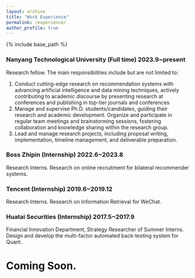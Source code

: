 ```yaml
---
layout: archive
title: "Work Experience"
permalink: /experience/
author_profile: true
---
```


{% include base_path %}

### Nanyang Technological University (Full time)  2023.9~present
Research fellow. 
The main responsibilities include but are not limited to:
1.	Conduct cutting-edge research on recommendation systems with advancing artificial intelligence and data mining techniques, actively contributing to academic discourse by presenting research at conferences and publishing in top-tier journals and conferences
2.	 Manage and supervise Ph.D. students/candidates, guiding their research and academic development. Organize and participate in regular team meetings and brainstorming sessions, fostering collaboration and knowledge sharing within the research group.
3.	Lead and manage research projects, including proposal writing, implementation, timeline management, and deliverable preparation.

### Boss Zhipin (Internship)	2022.6~2023.8
Research Interns. Research on online recruitment for bilateral recommender systems. 


### Tencent (Internship)	2019.6~2019.12
Research Interns. Research on Information Retrieval for WeChat. 

### Huatai Securities (Internship)	2017.5~2017.9
Financial Innovation Department, Strategy Researcher of Summer Interns. Design and develop the multi-factor automated back-testing system for Quant.



# Coming Soon.
<!--
Teaching
======
# Coming Soon.
<!-- - **Teaching Assistant**
-- IE2141 Systems Thinking and Dynamics  
Sept 2020 - Nov 2022, NUS, Singapore
- **Guest Lecturer**
-- AI Summer School: Deep Reinforcement Learning for Solving Routing Problems    
Jul, 2020, NUS, Singapore

Invited Talks
======
- [Massachusetts Institute of Technology (MIT)](https://www.mit.edu/), hosted by [Prof. Cathy Wu](http://www.wucathy.com/blog/):  
Learning-to-Search Approaches for Vehicle Routing Problems Using Deep Reinforcement Learning  
14th Feb, Online, 2024
- [AI Time at Tsinghua University](http://www.aitime.cn/):  
Learning to Search Feasible and Infeasible Regions of Routing Problems with Flexible Neural k-Opt  
1st Nov, Online, 2023
- [RLChina 强化学习社区](http://rlchina.org/topic/619):   
Learning to Optimize Vehicle Routing Problems via Deep Reinforcement Learning: Recent Advances and Challenges    
27th Dec, Online, 2022
- [ORAI-China (运筹OR帷幄)](https://www.zhihu.com/pin/1523752995342286848):   
Deep Reinforcement Learning based Efficient Neural Neighborhood Search    
25th Jun, Online, 2022
- [AI Time at Tsinghua University](http://www.aitime.cn/):  
Neural Combinatorial Optimization - Learning to Iteratively Solve Routing Problems with Dual-Aspect Collaborative Transformer  
3rd Mar, Online, 2022

Membership
======
- Professional Member, [Association for Computing Machinery (ACM)](https://www.acm.org/), 1601 Broadway, 10th Floor, New York, NY 10019-7434, 2024-2025
- Student Member, [Institute of Industrial and Systems Engineers (IISE)](https://www.iise.org/Home/), 3577 Parkway Lane, Suite 200 Norcross GA 30092-2988 USA, 2023-2024

-->
